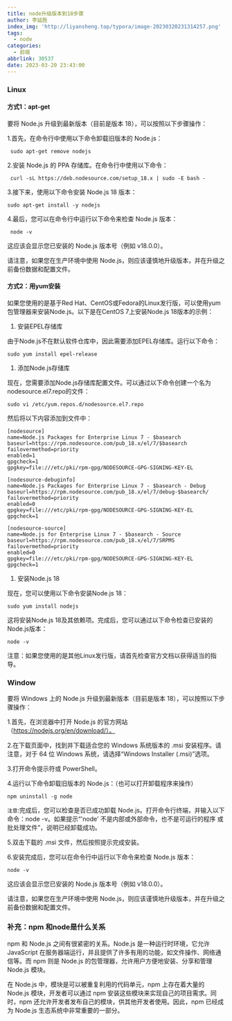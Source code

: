 ```yaml
---
title: node升级版本到18步骤
author: 李延胜
index_img: 'http://liyansheng.top/typora/image-20230320231314257.png'
tags:
  - node
categories:
  - 前端
abbrlink: 30537
date: 2023-03-20 23:43:00
---
```

### Linux

#### 方式1：apt-get

要将 Node.js 升级到最新版本（目前是版本 18），可以按照以下步骤操作：

1.首先，在命令行中使用以下命令卸载旧版本的 Node.js：

```
 sudo apt-get remove nodejs
```

2.安装 Node.js 的 PPA 存储库。在命令行中使用以下命令：

```
 curl -sL https://deb.nodesource.com/setup_18.x | sudo -E bash -
```

3.接下来，使用以下命令安装 Node.js 18 版本：

```
sudo apt-get install -y nodejs
```

4.最后，您可以在命令行中运行以下命令来检查 Node.js 版本：

```
 node -v
```

这应该会显示您已安装的 Node.js 版本号（例如 v18.0.0）。

请注意，如果您在生产环境中使用 Node.js，则应该谨慎地升级版本，并在升级之前备份数据和配置文件。



#### 方式2：用yum安装

如果您使用的是基于Red Hat、CentOS或Fedora的Linux发行版，可以使用yum包管理器来安装Node.js。以下是在CentOS 7上安装Node.js 18版本的示例：

1. 安装EPEL存储库

由于Node.js不在默认软件仓库中，因此需要添加EPEL存储库。运行以下命令：

```
sudo yum install epel-release
```

1. 添加Node.js存储库

现在，您需要添加Node.js存储库配置文件。可以通过以下命令创建一个名为nodesource.el7.repo的文件：

```
sudo vi /etc/yum.repos.d/nodesource.el7.repo
```

然后将以下内容添加到文件中：

```
[nodesource]
name=Node.js Packages for Enterprise Linux 7 - $basearch
baseurl=https://rpm.nodesource.com/pub_18.x/el/7/$basearch
failovermethod=priority
enabled=1
gpgcheck=1
gpgkey=file:///etc/pki/rpm-gpg/NODESOURCE-GPG-SIGNING-KEY-EL

[nodesource-debuginfo]
name=Node.js Packages for Enterprise Linux 7 - $basearch - Debug
baseurl=https://rpm.nodesource.com/pub_18.x/el/7/debug-$basearch/
failovermethod=priority
enabled=0
gpgkey=file:///etc/pki/rpm-gpg/NODESOURCE-GPG-SIGNING-KEY-EL
gpgcheck=1

[nodesource-source]
name=Node.js for Enterprise Linux 7 - $basearch - Source
baseurl=https://rpm.nodesource.com/pub_18.x/el/7/SRPMS
failovermethod=priority
enabled=0
gpgkey=file:///etc/pki/rpm-gpg/NODESOURCE-GPG-SIGNING-KEY-EL
gpgcheck=1
```

1. 安装Node.js 18

现在，您可以使用以下命令安装Node.js 18：

```
sudo yum install nodejs
```

这将安装Node.js 18及其依赖项。完成后，您可以通过以下命令检查已安装的Node.js版本：

```
node -v
```

注意：如果您使用的是其他Linux发行版，请首先检查官方文档以获得适当的指导。

### Window

要将 Windows 上的 Node.js 升级到最新版本（目前是版本 18），可以按照以下步骤操作：

1.首先，在浏览器中打开 Node.js 的官方网站（https://nodejs.org/en/download/）。

2.在下载页面中，找到并下载适合您的 Windows 系统版本的 .msi 安装程序。请注意，对于 64 位 Windows 系统，请选择“Windows Installer (.msi)”选项。

3.打开命令提示符或 PowerShell。

4.运行以下命令卸载旧版本的 Node.js：（也可以打开卸载程序来操作）

```
npm uninstall -g node
```

`注意`:完成后，您可以检查是否已成功卸载 Node.js。打开命令行终端，并输入以下命令：node -v。如果提示“'node' 不是内部或外部命令，也不是可运行的程序 或批处理文件”，说明已经卸载成功。

5.双击下载的 .msi 文件，然后按照提示完成安装。

6.安装完成后，您可以在命令行中运行以下命令来检查 Node.js 版本：

```
node -v
```

这应该会显示您已安装的 Node.js 版本号（例如 v18.0.0）。

请注意，如果您在生产环境中使用 Node.js，则应该谨慎地升级版本，并在升级之前备份数据和配置文件。

### 补充：npm 和node是什么关系

npm 和 Node.js 之间有很紧密的关系。Node.js 是一种运行时环境，它允许 JavaScript 在服务器端运行，并且提供了许多有用的功能，如文件操作、网络通信等。而 npm 则是 Node.js 的包管理器，允许用户方便地安装、分享和管理 Node.js 模块。

在 Node.js 中，模块是可以被重复利用的代码单元，npm 上存在着大量的 Node.js 模块，开发者可以通过 npm 安装这些模块来实现自己的项目需求。同时，npm 还允许开发者发布自己的模块，供其他开发者使用。因此，npm 已经成为 Node.js 生态系统中非常重要的一部分。